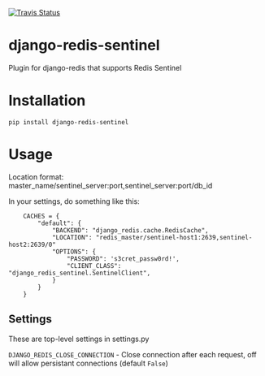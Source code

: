 [![Travis Status](https://api.travis-ci.org/SpatialBuzz/django-redis-sentinel.svg?branch=master)](https://travis-ci.org/SpatialBuzz/django-redis-sentinel)

# django-redis-sentinel
Plugin for django-redis that supports Redis Sentinel

# Installation

```
pip install django-redis-sentinel
```

# Usage

Location format: master_name/sentinel_server:port,sentinel_server:port/db_id

In your settings, do something like this:

```
    CACHES = {
        "default": {
            "BACKEND": "django_redis.cache.RedisCache",
            "LOCATION": "redis_master/sentinel-host1:2639,sentinel-host2:2639/0"
            "OPTIONS": {
                "PASSWORD": 's3cret_passw0rd!',
                "CLIENT_CLASS": "django_redis_sentinel.SentinelClient",
            }
        }
    }
```

## Settings
These are top-level settings in settings.py

`DJANGO_REDIS_CLOSE_CONNECTION` - Close connection after each request, off will allow persistant connections (default `False`)